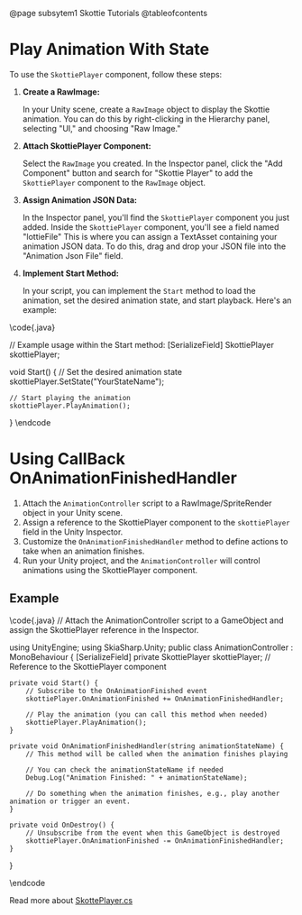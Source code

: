 @page subsytem1 Skottie Tutorials
@tableofcontents

# Play Animation With State
To use the `SkottiePlayer` component, follow these steps:

1. **Create a RawImage:**

   In your Unity scene, create a `RawImage` object to display the Skottie animation. You can do this by right-clicking in the Hierarchy panel, selecting "UI," and choosing "Raw Image."

2. **Attach SkottiePlayer Component:**

   Select the `RawImage` you created. In the Inspector panel, click the "Add Component" button and search for "Skottie Player" to add the `SkottiePlayer` component to the `RawImage` object.

3. **Assign Animation JSON Data:**

   In the Inspector panel, you'll find the `SkottiePlayer` component you just added. Inside the `SkottiePlayer` component, you'll see a field named "lottieFile" This is where you can assign a TextAsset containing your animation JSON data. To do this, drag and drop your JSON file into the "Animation Json File" field.

4. **Implement Start Method:**

   In your script, you can implement the `Start` method to load the animation, set the desired animation state, and start playback. Here's an example:


\code{.java}

// Example usage within the Start method:
[SerializeField]
SkottiePlayer skottiePlayer;

void Start() {
// Set the desired animation state
skottiePlayer.SetState("YourStateName");

    // Start playing the animation
    skottiePlayer.PlayAnimation();
}
\endcode





# Using CallBack OnAnimationFinishedHandler

1. Attach the `AnimationController` script to a RawImage/SpriteRender object in your Unity scene.
2. Assign a reference to the SkottiePlayer component to the `skottiePlayer` field in the Unity Inspector.
3. Customize the `OnAnimationFinishedHandler` method to define actions to take when an animation finishes.
4. Run your Unity project, and the `AnimationController` will control animations using the SkottiePlayer component.

## Example

\code{.java}
// Attach the AnimationController script to a GameObject and assign the SkottiePlayer reference in the Inspector.

using UnityEngine;
using SkiaSharp.Unity;
public class AnimationController : MonoBehaviour {
    [SerializeField]
    private SkottiePlayer skottiePlayer; // Reference to the SkottiePlayer component

    private void Start() {
        // Subscribe to the OnAnimationFinished event
        skottiePlayer.OnAnimationFinished += OnAnimationFinishedHandler;

        // Play the animation (you can call this method when needed)
        skottiePlayer.PlayAnimation();
    }

    private void OnAnimationFinishedHandler(string animationStateName) {
        // This method will be called when the animation finishes playing

        // You can check the animationStateName if needed
        Debug.Log("Animation Finished: " + animationStateName);

        // Do something when the animation finishes, e.g., play another animation or trigger an event.
    }

    private void OnDestroy() {
        // Unsubscribe from the event when this GameObject is destroyed
        skottiePlayer.OnAnimationFinished -= OnAnimationFinishedHandler;
    }
}

\endcode

Read more about [SkottePlayer.cs](class_skia_sharp_1_1_unity_1_1_skottie_player.html)



